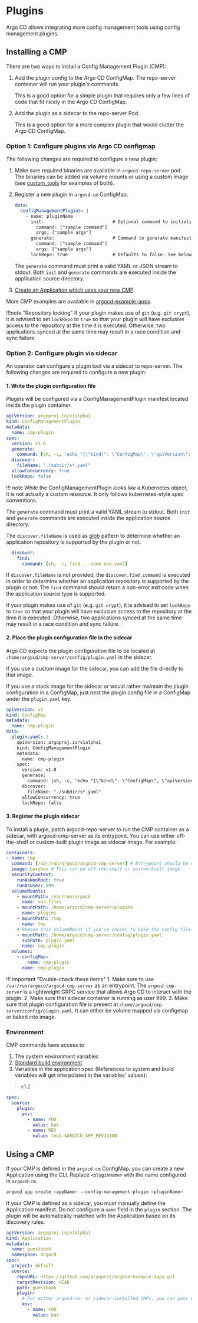 # Plugins

Argo CD allows integrating more config management tools using config management plugins.

## Installing a CMP

There are two ways to install a Config Management Plugin (CMP):
1. Add the plugin config to the Argo CD ConfigMap. The repo-server container will run your plugin's commands.

   This is a good option for a simple plugin that requires only a few lines of code that fit nicely in the Argo CD ConfigMap.
2. Add the plugin as a sidecar to the repo-server Pod.

   This is a good option for a more complex plugin that would clutter the Argo CD ConfigMap.

### Option 1: Configure plugins via Argo CD configmap

The following changes are required to configure a new plugin:

1. Make sure required binaries are available in `argocd-repo-server` pod. The binaries can be added via volume mounts or 
   using a custom image (see [custom_tools](../operator-manual/custom_tools.md) for examples of both).
2. Register a new plugin in `argocd-cm` ConfigMap:

    ```yaml
    data:
      configManagementPlugins: |
        - name: pluginName
          init:                          # Optional command to initialize application source directory
            command: ["sample command"]
            args: ["sample args"]
          generate:                      # Command to generate manifests YAML
            command: ["sample command"]
            args: ["sample args"]
          lockRepo: true                 # Defaults to false. See below.
    ```
    
    The `generate` command must print a valid YAML or JSON stream to stdout. Both `init` and `generate` commands are executed inside the application source directory.

3. [Create an Application which uses your new CMP](#using-a-cmp).

More CMP examples are available in [argocd-example-apps](https://github.com/argoproj/argocd-example-apps/tree/master/plugins).

!!!note "Repository locking"
    If your plugin makes use of `git` (e.g. `git crypt`), it is advised to set
    `lockRepo` to `true` so that your plugin will have exclusive access to the
    repository at the time it is executed. Otherwise, two applications synced
    at the same time may result in a race condition and sync failure.

### Option 2: Configure plugin via sidecar

An operator can configure a plugin tool via a sidecar to repo-server. The following changes are required to configure a new plugin:

#### 1. Write the plugin configuration file

Plugins will be configured via a ConfigManagementPlugin manifest located inside the plugin container.

```yaml
apiVersion: argoproj.io/v1alpha1
kind: ConfigManagementPlugin
metadata:
  name: cmp-plugin
spec:
  version: v1.0
  generate:
    command: [sh, -c, 'echo "{\"kind\": \"ConfigMap\", \"apiVersion\": \"v1\", \"metadata\": { \"name\": \"$ARGOCD_APP_NAME\", \"namespace\": \"$ARGOCD_APP_NAMESPACE\", \"annotations\": {\"Foo\": \"$FOO\", \"KubeVersion\": \"$KUBE_VERSION\", \"KubeApiVersion\": \"$KUBE_API_VERSIONS\",\"Bar\": \"baz\"}}}"']
  discover:
    fileName: "./subdir/s*.yaml"
  allowConcurrency: true
  lockRepo: false
```

!!! note While the ConfigManagementPlugin _looks like_ a Kubernetes object, it is not actually a custom resource. 
    It only follows kubernetes-style spec conventions.

The `generate` command must print a valid YAML stream to stdout. Both `init` and `generate` commands are executed inside the application source directory.

The `discover.fileName` is used as [glob](https://pkg.go.dev/path/filepath#Glob) pattern to determine whether an
application repository is supported by the plugin or not. 

```yaml
  discover:
    find:
      command: [sh, -c, find . -name env.yaml]
```

If `discover.fileName` is not provided, the `discover.find.command` is executed in order to determine whether an 
application repository is supported by the plugin or not. The `find` command should return a non-error exit code when 
the application source type is supported. 

If your plugin makes use of `git` (e.g. `git crypt`), it is advised to set `lockRepo` to `true` so that your plugin will have exclusive access to the
repository at the time it is executed. Otherwise, two applications synced at the same time may result in a race condition and sync failure.

#### 2. Place the plugin configuration file in the sidecar

Argo CD expects the plugin configuration file to be located at `/home/argocd/cmp-server/config/plugin.yaml` in the sidecar.

If you use a custom image for the sidecar, you can add the file directly to that image.

If you use a stock image for the sidecar or would rather maintain the plugin configuration in a ConfigMap, just nest the
plugin config file in a ConfigMap under the `plugin.yaml` key.

```yaml
apiVersion: v1
kind: ConfigMap
metadata:
  name: cmp-plugin
data:
  plugin.yaml: |
    apiVersion: argoproj.io/v1alpha1
    kind: ConfigManagementPlugin
    metadata:
      name: cmp-plugin
    spec:
      version: v1.0
      generate:
        command: [sh, -c, 'echo "{\"kind\": \"ConfigMap\", \"apiVersion\": \"v1\", \"metadata\": { \"name\": \"$ARGOCD_APP_NAME\", \"namespace\": \"$ARGOCD_APP_NAMESPACE\", \"annotations\": {\"Foo\": \"$FOO\", \"KubeVersion\": \"$KUBE_VERSION\", \"KubeApiVersion\": \"$KUBE_API_VERSIONS\",\"Bar\": \"baz\"}}}"']
      discover:
        fileName: "./subdir/s*.yaml"
      allowConcurrency: true
      lockRepo: false
```

#### 3. Register the plugin sidecar

To install a plugin, patch argocd-repo-server to run the CMP container as a sidecar, with argocd-cmp-server as its 
entrypoint. You can use either off-the-shelf or custom-built plugin image as sidecar image. For example:

```yaml
containers:
- name: cmp
  command: [/var/run/argocd/argocd-cmp-server] # Entrypoint should be Argo CD lightweight CMP server i.e. argocd-cmp-server
  image: busybox # This can be off-the-shelf or custom-built image
  securityContext:
    runAsNonRoot: true
    runAsUser: 999
  volumeMounts:
    - mountPath: /var/run/argocd
      name: var-files
    - mountPath: /home/argocd/cmp-server/plugins
      name: plugins
    - mountPath: /tmp
      name: tmp
    # Remove this volumeMount if you've chosen to bake the config file into the sidecar image.
    - mountPath: /home/argocd/cmp-server/config/plugin.yaml
      subPath: plugin.yaml
      name: cmp-plugin
  volumes:
    - configMap:
        name: cmp-plugin
      name: cmp-plugin
``` 

!!! important "Double-check these items"
    1. Make sure to use `/var/run/argocd/argocd-cmp-server` as an entrypoint. The `argocd-cmp-server` is a lightweight GRPC service that allows Argo CD to interact with the plugin.
    2. Make sure that sidecar container is running as user 999.
    3. Make sure that plugin configuration file is present at `/home/argocd/cmp-server/config/plugin.yaml`. It can either be volume mapped via configmap or baked into image.

### Environment

CMP commands have access to

1. The system environment variables
2. [Standard build environment](build-environment.md)
3. Variables in the application spec (References to system and build variables will get interpolated in the variables' values):

> v1.2

```yaml
spec:
  source:
    plugin:
      env:
        - name: FOO
          value: bar
        - name: REV
          value: test-$ARGOCD_APP_REVISION
```

## Using a CMP

If your CMP is defined in the `argocd-cm` ConfigMap, you can create a new Application using the CLI. Replace 
`<pluginName>` with the name configured in `argocd-cm`.

```bash
argocd app create <appName> --config-management-plugin <pluginName>
```

If your CMP is defined as a sidecar, you must manually define the Application manifest. Do not configure a `name` field
in the `plugin` section. The plugin will be automatically matched with the Application based on its discovery rules.

```yaml
apiVersion: argoproj.io/v1alpha1
kind: Application
metadata:
  name: guestbook
  namespace: argocd
spec:
  project: default
  source:
    repoURL: https://github.com/argoproj/argocd-example-apps.git
    targetRevision: HEAD
    path: guestbook
    plugin:
      # For either argocd-cm- or sidecar-installed CMPs, you can pass environment variables to the CMP.
      env:
        - name: FOO
          value: bar
```
